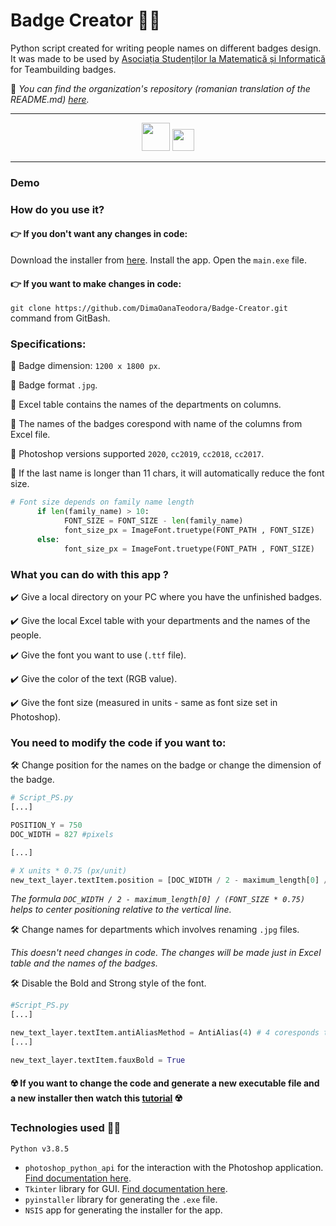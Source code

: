 # Badge Creator :mage_man:
Python script created for writing people names on different badges design. It was made to be used by [Asociația Studenților la Matematică și Informatică](https://www.asmi.ro/) for Teambuilding badges.

 :pushpin: *You can find the organization's repository (romanian translation of the README.md) [here]().*

<hr>
<div align="center">
<img src="https://cdn.icon-icons.com/icons2/112/PNG/512/python_18894.png" width="45" height="45"/>
<img src="https://upload.wikimedia.org/wikipedia/commons/thumb/2/20/Photoshop_CC_icon.png/615px-Photoshop_CC_icon.png" width="35" height="35"/>
</div>
<hr>

### Demo

### How do you use it?
#### :point_right: If you don't want any changes in code:
Download the installer from [here](https://drive.google.com/file/d/1PwOnTRxc3zL8r5x1demFrciHTgW7Hcuu/view?usp=sharing). Install the app. Open the ```main.exe``` file.
#### :point_right: If you want to make changes in code:
```git clone https://github.com/DimaOanaTeodora/Badge-Creator.git``` command from GitBash.

### Specifications:
:diamond_shape_with_a_dot_inside: Badge dimension: ```1200 x 1800 px```.

:diamond_shape_with_a_dot_inside: Badge format ```.jpg```.

:diamond_shape_with_a_dot_inside: Excel table contains the names of the departments on columns.

:diamond_shape_with_a_dot_inside: The names of the badges corespond with name of the columns from Excel file.

:diamond_shape_with_a_dot_inside: Photoshop versions supported ```2020```, ```cc2019```, ```cc2018```, ```cc2017```.

:diamond_shape_with_a_dot_inside: If the last name is longer than 11 chars, it will automatically reduce the font size.
```python
# Font size depends on family name length
      if len(family_name) > 10:
            FONT_SIZE = FONT_SIZE - len(family_name) 
            font_size_px = ImageFont.truetype(FONT_PATH , FONT_SIZE)
      else:
            font_size_px = ImageFont.truetype(FONT_PATH , FONT_SIZE)
 ```

### What you can do with this app ?
:heavy_check_mark: Give a local directory on your PC where you have the unfinished badges.

:heavy_check_mark: Give the local Excel table with your departments and the names of the people.

:heavy_check_mark: Give the font you want to use (```.ttf``` file).

:heavy_check_mark: Give the color of the text (RGB value).

:heavy_check_mark: Give the font size (measured in units - same as font size set in Photoshop).

### You need to modify the code if you want to:
:hammer_and_wrench: Change position for the names on the badge or change the dimension of the badge.
```python
# Script_PS.py
[...]

POSITION_Y = 750
DOC_WIDTH = 827 #pixels

[...]

# X units * 0.75 (px/unit)
new_text_layer.textItem.position = [DOC_WIDTH / 2 - maximum_length[0] / (FONT_SIZE * 0.75), POSITION_Y] # [OX, OY]
``` 
*The formula ```DOC_WIDTH / 2 - maximum_length[0] / (FONT_SIZE * 0.75)``` helps to center positioning relative to the vertical line.*

:hammer_and_wrench: Change names for departments which involves renaming ```.jpg``` files.

*This doesn't need changes in code. The changes will be made just in Excel table and the names of the badges.*

:hammer_and_wrench: Disable the Bold and Strong style of the font.  
```python
#Script_PS.py
[...]

new_text_layer.textItem.antiAliasMethod = AntiAlias(4) # 4 coresponds to Strong property
[...]

new_text_layer.textItem.fauxBold = True
```
#### :radioactive: If you want to change the code and generate a new executable file and a new installer then watch this [tutorial](https://www.youtube.com/watch?v=UZX5kH72Yx4&pp=sAQA) :radioactive:

### Technologies used :woman_technologist:

 ```Python v3.8.5```

- ```photoshop_python_api``` for the interaction with the Photoshop application. [Find documentation here](https://photoshop-python-api.readthedocs.io/en/master/).
- ```Tkinter``` library for GUI. [Find documentation here](https://docs.python.org/3/library/tk.html).
- ```pyinstaller``` library for generating the ```.exe``` file.
- ```NSIS``` app for generating the installer for the app.
